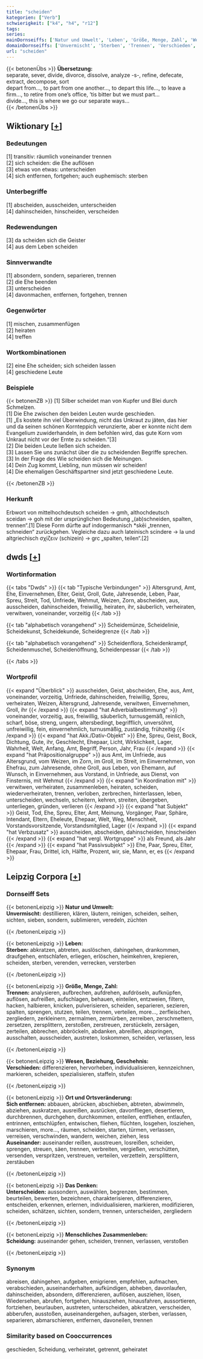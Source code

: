```yaml
---
title: "scheiden"
kategorien: ["Verb"]
schwierigkeit: ["k4", "h4", "r12"]
tags:
series:
mainDornseiffs: ['Natur und Umwelt', 'Leben', 'Größe, Menge, Zahl', 'Wesen, Beziehung, Geschehnis', 'Ort und Ortsveränderung', 'Das Denken', 'Menschliches Zusammenleben']
domainDornseiffs: ['Unvermischt', 'Sterben', 'Trennen', 'Verschieden', 'Sich entfernen', 'Auseinander', 'Unterscheiden', 'Scheidung']
url: "scheiden"
---
```


{{< betonenÜbs >}}
**Übersetzung:**  
separate, sever, divide, divorce, dissolve, analyze -s-, refine, defecate, extract, decompose, sort  
depart from..., to part from one another..., to depart this life..., to leave a firm..., to retire from  one’s office, ’tis bitter but we must part...  
divide..., this is where we go our separate ways...  
{{< /betonenÜbs >}}

## Wiktionary [[+](https://de.wiktionary.org/wiki/scheiden)]

### Bedeutungen
[1] transitiv: räumlich voneinander trennen  
[2] sich scheiden: die Ehe auflösen  
[3] etwas von etwas: unterscheiden  
[4] sich entfernen, fortgehen; auch euphemisch: sterben  

### Unterbegriffe
[1] abscheiden, ausscheiden, unterscheiden  
[4] dahinscheiden, hinscheiden, verscheiden  

### Redewendungen
[3] da scheiden sich die Geister  
[4] aus dem Leben scheiden  

### Sinnverwandte
[1] absondern, sondern, separieren, trennen  
[2] die Ehe beenden  
[3] unterscheiden  
[4] davonmachen, entfernen, fortgehen, trennen  

### Gegenwörter
[1] mischen, zusammenfügen  
[2] heiraten  
[4] treffen  

### Wortkombinationen
[2] eine Ehe scheiden; sich scheiden lassen  
[4] geschiedene Leute  

### Beispiele
{{< betonenZB >}}
[1] Silber scheidet man von Kupfer und Blei durch Schmelzen.  
[1] Die Ehe zwischen den beiden Leuten wurde geschieden.  
[1] „Es kostete ihn viel Überwindung, nicht das Unkraut zu jäten, das hier und da seinen schönen Kornteppich verunzierte, aber er konnte nicht dem Evangelium zuwiderhandeln, in dem befohlen wird, das gute Korn vom Unkraut nicht vor der Ernte zu scheiden.“[3]  
[2] Die beiden Leute ließen sich scheiden.  
[3] Lassen Sie uns zunächst über die zu scheidenden Begriffe sprechen.  
[3] In der Frage des Wie scheiden sich die Meinungen.  
[4] Dein Zug kommt, Liebling, nun müssen wir scheiden!  
[4] Die ehemaligen Geschäftspartner sind jetzt geschiedene Leute.  

{{< /betonenZB >}}
### Herkunft
Erbwort von mittelhochdeutsch scheiden → gmh, althochdeutsch sceidan → goh mit der ursprünglichen Bedeutung „(ab)schneiden, spalten, trennen“.[1] Diese Form dürfte auf indogermanisch *skēi „trennen, schneiden“ zurückgehen. Vegleiche dazu auch lateinisch scindere → la und altgriechisch σχίζειν (schizein) → grc „spalten, teilen“.[2]  



## dwds [[+](https://www.dwds.de/wb/scheiden)]

### Wortinformation
{{< tabs "Dwds" >}}
{{< tab "Typische Verbindungen" >}}
Altersgrund, Amt, Ehe, Einvernehmen, Elter, Geist, Groll, Gute, Jahresende, Leben, Paar, Spreu, Streit, Tod, Unfriede, Wehmut, Weizen, Zorn, abscheiden, aus, ausscheiden, dahinscheiden, freiwillig, heiraten, ihr, säuberlich, verheiraten, verwitwen, voneinander, vorzeitig
{{< /tab >}}

{{< tab "alphabetisch vorangehend" >}}
Scheidemünze, Scheidelinie, Scheidekunst, Scheidekunde, Scheidegrenze
{{< /tab >}}

{{< tab "alphabetisch vorangehend" >}}
Scheidenflora, Scheidenkrampf, Scheidenmuschel, Scheidenöffnung, Scheidenpessar
{{< /tab >}}

{{< /tabs >}}

### Wortprofil
{{< expand "Überblick" >}} ausscheiden, Geist, abscheiden, Ehe, aus, Amt, voneinander, vorzeitig, Unfriede, dahinscheiden, freiwillig, Spreu, verheiraten, Weizen, Altersgrund, Jahresende, verwitwen, Einvernehmen, Groll, ihr {{< /expand >}}
{{< expand "hat Adverbialbestimmung" >}} voneinander, vorzeitig, aus, freiwillig, säuberlich, turnusgemäß, reinlich, scharf, böse, streng, ungern, altersbedingt, begrifflich, unversöhnt, unfreiwillig, fein, einvernehmlich, turnusmäßig, zuständig, frühzeitig {{< /expand >}}
{{< expand "hat Akk./Dativ-Objekt" >}} Ehe, Spreu, Geist, Bock, Dichtung, Gute, ihr, Geschlecht, Ehepaar, Licht, Wirklichkeit, Lager, Wahrheit, Welt, Anfang, Amt, Begriff, Person, Jahr, Frau {{< /expand >}}
{{< expand "hat Präpositionalgruppe" >}} aus Amt, im Unfriede, aus Altersgrund, vom Weizen, im Zorn, im Groll, im Streit, im Einvernehmen, von Ehefrau, zum Jahresende, ohne Groll, aus Leben, von Ehemann, auf Wunsch, in Einvernehmen, aus Vorstand, in Unfriede, aus Dienst, von Finsternis, mit Wehmut {{< /expand >}}
{{< expand "in Koordination mit" >}} verwitwen, verheiraten, zusammenleben, heiraten, scheiden, wiederverheiraten, trennen, verloben, zerbrechen, hinterlassen, leben, unterscheiden, wechseln, scheitern, kehren, streiten, übergeben, unterliegen, gründen, verlieren {{< /expand >}}
{{< expand "hat Subjekt" >}} Geist, Tod, Ehe, Spreu, Elter, Amt, Meinung, Vorgänger, Paar, Sphäre, Intendant, Eltern, Eheleute, Ehepaar, Welt, Weg, Menschheit, Vorstandsvorsitzende, Vorstandsmitglied, Lager {{< /expand >}}
{{< expand "hat Verbzusatz" >}} ausscheiden, abscheiden, dahinscheiden, hinscheiden {{< /expand >}}
{{< expand "hat vergl. Wortgruppe" >}} als Freund, als Jahr {{< /expand >}}
{{< expand "hat Passivsubjekt" >}} Ehe, Paar, Spreu, Elter, Ehepaar, Frau, Drittel, ich, Hälfte, Prozent, wir, sie, Mann, er, es {{< /expand >}}

## Leipzig Corpora [[+](https://corpora.uni-leipzig.de/en/res?word=scheiden&corpusId=deu_newscrawl-public_2018)]

### Dornseiff Sets
{{< betonenLeipzig >}}
**Natur und Umwelt:**  
**Unvermischt:** destillieren, klären, läutern, reinigen, scheiden, seihen, sichten, sieben, sondern, sublimieren, veredeln, züchten  

{{< /betonenLeipzig >}}


{{< betonenLeipzig >}}
**Leben:**  
**Sterben:** abkratzen, abtreten, auslöschen, dahingehen, drankommen, draufgehen, entschlafen, erliegen, erlöschen, heimkehren, krepieren, scheiden, sterben, verenden, verrecken, versterben  

{{< /betonenLeipzig >}}


{{< betonenLeipzig >}}
**Größe, Menge, Zahl:**  
**Trennen:** analysieren, aufbrechen, aufdrehen, aufdröseln, aufknüpfen, auflösen, aufreißen, aufschlagen, behauen, einteilen, entzweien, filtern, hacken, halbieren, knicken, pulverisieren, scheiden, separieren, sezieren, spalten, sprengen, stutzen, teilen, trennen, verteilen, more..., zerfleischen, zergliedern, zerkleinern, zermalmen, zermürben, zerreiben, zerschmettern, zersetzen, zersplittern, zerstoßen, zerstreuen, zerstückeln, zersägen, zerteilen, abbrechen, abbröckeln, abdanken, abreißen, abspringen, ausschalten, ausscheiden, austreten, loskommen, scheiden, verlassen, less  

{{< /betonenLeipzig >}}


{{< betonenLeipzig >}}
**Wesen, Beziehung, Geschehnis:**  
**Verschieden:** differenzieren, hervorheben, individualisieren, kennzeichnen, markieren, scheiden, spezialisieren, staffeln, stufen  

{{< /betonenLeipzig >}}


{{< betonenLeipzig >}}
**Ort und Ortsveränderung:**  
**Sich entfernen:** abbauen, abrücken, abschieben, abtreten, abwimmeln, abziehen, auskratzen, ausreißen, ausrücken, davonfliegen, desertieren, durchbrennen, durchgehen, durchkommen, enteilen, entfliehen, entlaufen, entrinnen, entschlüpfen, entwischen, fliehen, flüchten, losgehen, losziehen, marschieren, more..., räumen, scheiden, starten, türmen, verlassen, verreisen, verschwinden, wandern, weichen, ziehen, less  
**Auseinander:** auseinander reißen, ausstreuen, losreißen, scheiden, sprengen, streuen, säen, trennen, verbreiten, vergießen, verschütten, versenden, verspritzen, verstreuen, verteilen, verzetteln, zersplittern, zerstäuben  

{{< /betonenLeipzig >}}


{{< betonenLeipzig >}}
**Das Denken:**  
**Unterscheiden:** aussondern, auswählen, begrenzen, bestimmen, beurteilen, bewerten, bezeichnen, charakterisieren, differenzieren, entscheiden, erkennen, erlernen, individualisieren, markieren, modifizieren, scheiden, schätzen, sichten, sondern, trennen, unterscheiden, zergliedern  

{{< /betonenLeipzig >}}


{{< betonenLeipzig >}}
**Menschliches Zusammenleben:**  
**Scheidung:** auseinander gehen, scheiden, trennen, verlassen, verstoßen  

{{< /betonenLeipzig >}}

### Synonym
abreisen, dahingehen, aufgeben, emigrieren, empfehlen, aufmachen, verabschieden, auseinanderhalten, aufkündigen, abheben, davonlaufen, dahinscheiden, absondern, differenzieren, auflösen, ausziehen, lösen, Wiedersehen, abrufen, fortgehen, hinausziehen, hinausfahren, aussortieren, fortziehen, beurlauben, austreten, unterscheiden, abkratzen, verscheiden, abberufen, ausstoßen, auseinandergehen, aufsagen, sterben, verlassen, separieren, abmarschieren, entfernen, davoneilen, trennen


### Similarity based on Cooccurrences
geschieden, Scheidung, verheiratet, getrennt, geheiratet

